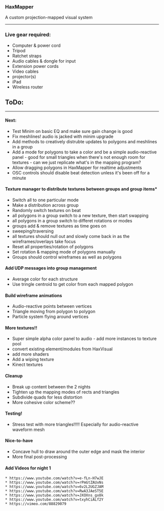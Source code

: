 ### HaxMapper

A custom projection-mapped visual system

---

### Live gear required:

* Computer & power cord
* Tripod 
* Ratchet straps
* Audio cables & dongle for input
* Extension power cords
* Video cables
* projector(s)
* iPad
* Wireless router


## ToDo:

---

#### Next:

* Test Minim on basic EQ and make sure gain change is good 
* Fix meshlines! audio is jacked with minim upgrade
* Add methods to creatively distrubte updates to polygons and meshlines in a group
* Add a mode for polygons to take a color and be a simple audio-reactive panel - good for small triangles when there's not enough room for textures - can we just replicate what's in the mapping program?
* Allow dragging polygons in HaxMapper for realtime adjustments
* OSC controls should disable beat detection unless it's been off for a minute


#### Texture manager to distribute textures between groups and group items* 

* Switch all to one particular mode
* Make a distribution across group
* Randomly switch textures on beat
* all polygons in a group switch to a new texture, then start swapping
* all polygons in a group switch to differet rotations or modes
* groups add & remove textures as time goes on
* sweeping/traversing 
* all textures should null out and slowly come back in as the wireframes/overlays take focus
* Reset all properties/rotation of polygons
* Set rotation & mapping mode of polygons manually
* Groups should control wireframes as well as polygons
 
		
#### Add UDP messages into group management
* Average color for each structure
* Use tringle centroid to get color from each mapped polygon

#### Build wireframe animations

* Audio-reactive points between vertices
* Triangle moving from polygon to polygon
* Particle system flying around vertices

#### More textures!! 
* Super simple alpha color panel to audio - add more instances to texture pool
* convert existing element/modules from HaxVisual
* add more shaders
* Add a wiping texture
* Kinect textures

#### Cleanup
* Break up content between the 2 nights
* Tighten up the mapping modes of rects and triangles
* Subdivide quads for less distortion
* More cohesive color scheme??

#### Testing!
* Stress test with more triangles!!!!! Especially for audio-reactive waveform mesh



#### Nice-to-have
* Concave hull to draw around the outer edge and mask the interior
* More final post-processing


#### Add Videos for night 1
	* https://www.youtube.com/watch?v=e-fLn-H7wJE
	* https://www.youtube.com/watch?v=rPmGtZAUxNs
	* https://www.youtube.com/watch?v=6v2L2UGZJAM
	* https://www.youtube.com/watch?v=RwA3JAeST5E
	* https://www.youtube.com/watch?v=JXOXns_gx8k
	* https://www.youtube.com/watch?v=txyhCiALf2Y
	* https://vimeo.com/88829079